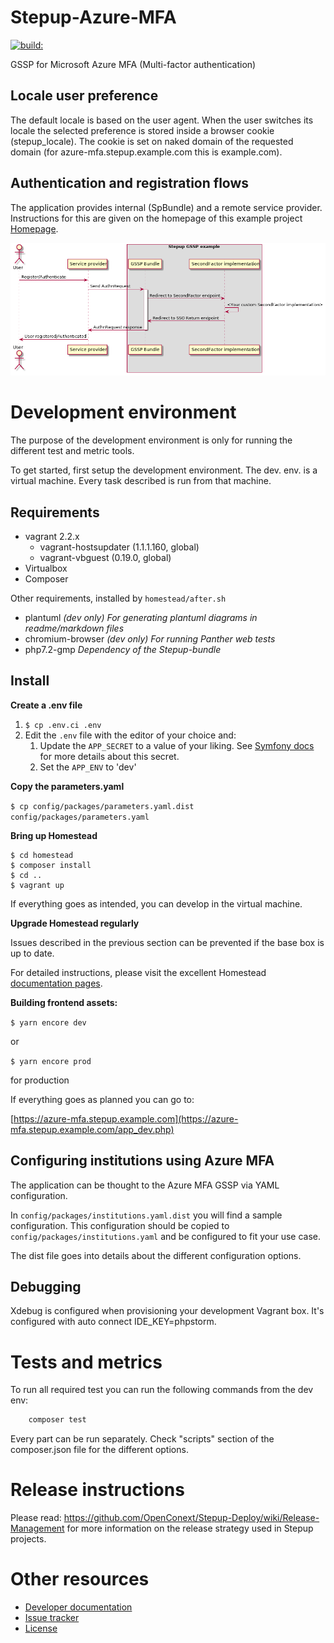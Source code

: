Stepup-Azure-MFA
===================

<a href="#">
    <img src="https://travis-ci.org/OpenConext/Stepup-Azure-MFA.svg?branch=develop" alt="build:">
</a></br>

GSSP for Microsoft Azure MFA (Multi-factor authentication)

Locale user preference
----------------------

The default locale is based on the user agent. When the user switches its locale the selected preference is stored inside a
browser cookie (stepup_locale). The cookie is set on naked domain of the requested domain (for azure-mfa.stepup.example.com this is example.com).

Authentication and registration flows
-------------------------------------

The application provides internal (SpBundle) and a remote service provider. Instructions for this are given 
on the homepage of this example project [Homepage](https://azure-mfa.stepup.example.com/app_dev.php/).

![flow](docs/flow.png)
<!---
regenerate docs/flow.png with `plantum1 README.md` or with http://www.plantuml.com/plantuml
@startuml docs/flow
actor User
participant "Service provider" as SP
box "Stepup Azure MFA"
participant "GSSP Bundle" as IdP
participant "SecondFactor implementation" as App
end box
User -> SP: Register/Authenticate
SP -> IdP: Send AuthnRequest
activate IdP
IdP -> App: Redirect to SecondFactor endpoint
App -> App: <Your custom SecondFactor implementation>
App -> IdP: Redirect to SSO Return endpoint
IdP -> SP: AuthnRequest response
deactivate IdP
SP -> User: User registered/Authenticated
@enduml
--->

Development environment
======================

The purpose of the development environment is only for running the different test and metric tools.

To get started, first setup the development environment. The dev. env. is a virtual machine. Every task described is run
from that machine.  

Requirements
-------------------
- vagrant 2.2.x
    - vagrant-hostsupdater (1.1.1.160, global)
    - vagrant-vbguest (0.19.0, global)
- Virtualbox
- Composer

Other requirements, installed by `homestead/after.sh`

- plantuml *(dev only) For generating plantuml diagrams in readme/markdown files*
- chromium-browser *(dev only) For running Panther web tests*
- php7.2-gmp *Dependency of the Stepup-bundle*

Install
-------------------
**Create a .env file**

1. `$ cp .env.ci .env`
1. Edit the `.env` file with the editor of your choice and: 
    1. Update the `APP_SECRET` to a value of your liking. See [Symfony docs](https://symfony.com/doc/current/reference/configuration/framework.html#secret) for more details about this secret. 
    1. Set the `APP_ENV` to 'dev'

**Copy the parameters.yaml**

`$ cp config/packages/parameters.yaml.dist config/packages/parameters.yaml`

**Bring up Homestead**

```
$ cd homestead
$ composer install
$ cd ..
$ vagrant up
```

If everything goes as intended, you can develop in the virtual machine.

**Upgrade Homestead regularly**

Issues described in the previous section can be prevented if the base box is up to date.

For detailed instructions, please visit the excellent Homestead [documentation pages](https://laravel.com/docs/5.8/homestead#updating-homestead).

**Building frontend assets:**

`$ yarn encore dev` 

or 

`$ yarn encore prod` 

for production 


If everything goes as planned you can go to:

[https://azure-mfa.stepup.example.com](https://azure-mfa.stepup.example.com/app_dev.php)


Configuring institutions using Azure MFA 
----------

The application can be thought to the Azure MFA GSSP via YAML configuration.

In `config/packages/institutions.yaml.dist` you will find a sample configuration. This configuration should be copied to
`config/packages/institutions.yaml` and be configured to fit your use case.

The dist file goes into details about the different configuration options.

Debugging
-------------------
Xdebug is configured when provisioning your development Vagrant box. 
It's configured with auto connect IDE_KEY=phpstorm. 

Tests and metrics
======================

To run all required test you can run the following commands from the dev env:

```bash 
    composer test 
```

Every part can be run separately. Check "scripts" section of the composer.json file for the different options.

Release instructions
=====================

Please read: https://github.com/OpenConext/Stepup-Deploy/wiki/Release-Management for more information on the release strategy used in Stepup projects.

Other resources
======================

 - [Developer documentation](docs/index.md)
 - [Issue tracker](https://www.pivotaltracker.com/n/projects/1163646)
 - [License](LICENSE)
